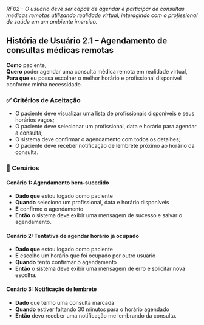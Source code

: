 _RF02 - O usuário deve ser capaz de agendar e participar de consultas médicas remotas utilizando realidade virtual, interagindo com o profissional de saúde em um ambiente imersivo._
## História de Usuário 2.1 – Agendamento de consultas médicas remotas

**Como** paciente,  
**Quero** poder agendar uma consulta médica remota em realidade virtual,  
**Para que** eu possa escolher o melhor horário e profissional disponível conforme minha necessidade.

### ✅ Critérios de Aceitação
- O paciente deve visualizar uma lista de profissionais disponíveis e seus horários vagos;
- O paciente deve selecionar um profissional, data e horário para agendar a consulta;
- O sistema deve confirmar o agendamento com todos os detalhes;
- O paciente deve receber notificação de lembrete próximo ao horário da consulta.

### 📌 Cenários

#### Cenário 1: Agendamento bem-sucedido
- **Dado que** estou logado como paciente  
- **Quando** seleciono um profissional, data e horário disponíveis  
- **E** confirmo o agendamento  
- **Então** o sistema deve exibir uma mensagem de sucesso e salvar o agendamento.

#### Cenário 2: Tentativa de agendar horário já ocupado
- **Dado que** estou logado como paciente  
- **E** escolho um horário que foi ocupado por outro usuário  
- **Quando** tento confirmar o agendamento  
- **Então** o sistema deve exibir uma mensagem de erro e solicitar nova escolha.

#### Cenário 3: Notificação de lembrete  
- **Dado** que tenho uma consulta marcada  
- **Quando** estiver faltando 30 minutos para o horário agendado  
- **Então** devo receber uma notificação me lembrando da consulta.
